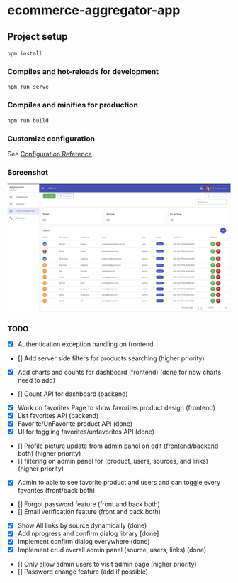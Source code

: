 # ecommerce-aggregator-app

## Project setup
```
npm install
```

### Compiles and hot-reloads for development
```
npm run serve
```

### Compiles and minifies for production
```
npm run build
```

### Customize configuration
See [Configuration Reference](https://cli.vuejs.org/config/).

### Screenshot
![Alt text](./screenshot.png?raw=true "Screenshot")


### TODO

* [x] Authentication exception handling on frontend
* [] Add server side filters for products searching (higher priority)
* [x] Add charts and counts for dashboard (frontend) (done for now charts need to add)
* [] Count API for dashboard (backend)
* [x] Work on favorites Page to show favorites product design (frontend)
* [x] List favorites API (backend)
* [x] Favorite/UnFavorite product API (done)
* [x] UI for toggling favorites/unfavorites API (done)
* [] Profile picture update from admin panel on edit (frontend/backend both) (higher priority)
* [] filtering on admin panel for (product, users, sources, and links) (higher priority)
* [x] Admin to able to see favorite product and users and can toggle every favorites (front/back both)
* [] Forgot password feature (front and back both)
* [] Email verification feature (front and back both)
* [x] Show All links by source dynamically (done)
* [x] Add nprogress and confirm dialog library [done]
* [x] Implement confirm dialog everywhere (done)
* [x] Implement crud overall admin panel (source, users, links) (done)
* [] Only allow admin users to visit admin page (higher priority)
* [] Password change feature (add if possible)
